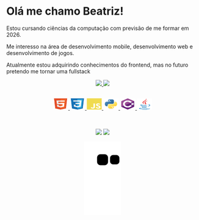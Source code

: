 # Olá me chamo Beatriz! 
Estou cursando ciências da computação com previsão de me formar em 2026. 

Me interesso na área de desenvolvimento mobile, desenvolvimento web e desenvolvimento de jogos. 

Atualmente estou adquirindo conhecimentos do frontend, mas no futuro pretendo me tornar uma fullstack

<div align="center">
  <a href="https://github.com/AnaBeaVasconcelos">
  <img height="170em" src="https://github-readme-stats.vercel.app/api?username=AnaBeaVasconcelos&show_icons=true&theme=tokyonight&include_all_commits=true&count_private=true"/>
  <img height="100em" src="https://github-readme-stats.vercel.app/api/top-langs/?username=AnaBeaVasconcelos&layout=compact&langs_count=7&theme=tokyonight"/>
</div> 
   
##
<div align="center">
  <img alt="ana-HTML" height="30" width="40" src="https://raw.githubusercontent.com/devicons/devicon/master/icons/html5/html5-original.svg">
  <img alt="ana-CSS" height="30" width="40" src="https://raw.githubusercontent.com/devicons/devicon/master/icons/css3/css3-original.svg">
  <img alt="ana-Js" height="30" width="40" src="https://raw.githubusercontent.com/devicons/devicon/master/icons/javascript/javascript-plain.svg">
  <img alt="ana-Python" height="30" width="40" src="https://raw.githubusercontent.com/devicons/devicon/master/icons/python/python-original.svg">
  <img alt="ana-Csharp" height="30" width="40" src="https://raw.githubusercontent.com/devicons/devicon/master/icons/csharp/csharp-original.svg">
  <img alt="ana-Java" height="30" width="40" src="https://github.com/devicons/devicon/blob/master/icons/java/java-original.svg"><br>
</div></br>

 ##
 
<div align="center"> 
  <a href="https://www.instagram.com/httpsalyx" target="_blank"><img src="https://img.shields.io/badge/-Instagram-%23E4405F?style=for-the-badge&logo=instagram&logoColor=white" target="_blank"></a>
  <a href="https://www.linkedin.com/in/ana-vasconcelos-83b909235" target="_blank"><img src="https://img.shields.io/badge/-LinkedIn-%230077B5?style=for-the-badge&logo=linkedin&logoColor=white" target="_blank"></a>  

 ![Snake animation](https://github.com/AnaBeaVasconcelos/AnaBeaVasconcelos/blob/output/github-contribution-grid-snake.svg)
  
</div>
